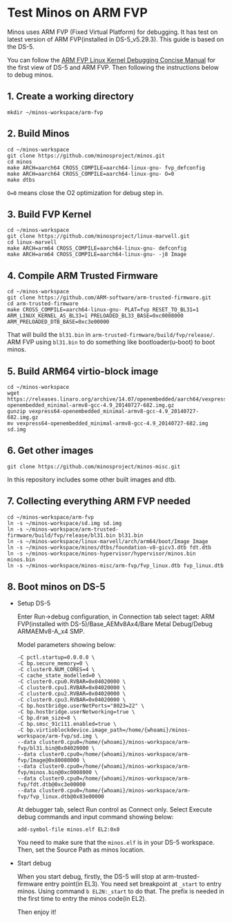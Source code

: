 # Test Minos on ARM FVP

Minos uses ARM FVP (Fixed Virtual Platform) for debugging. It has test on latest version of ARM FVP(installed in DS-5_v5.29.3). This guide is based on the DS-5.

You can follow the [ARM FVP Linux Kernel Debugging Concise Manual](https://www.jianshu.com/p/c0a9a4b9569d) for the first view of DS-5 and ARM FVP. Then following the instructions below to debug minos.

## 1. Create a working directory

```shell script
mkdir ~/minos-workspace/arm-fvp
```

## 2. Build Minos

   ```shell script
   cd ~/minos-workspace
   git clone https://github.com/minosproject/minos.git
   cd minos
   make ARCH=aarch64 CROSS_COMPILE=aarch64-linux-gnu- fvp_defconfig
   make ARCH=aarch64 CROSS_COMPILE=aarch64-linux-gnu- O=0
   make dtbs
   ```
   
   `O=0` means close the O2 optimization for debug step in.

## 3. Build FVP Kernel

   ``` shell script
   cd ~/minos-workspace
   git clone https://github.com/minosproject/linux-marvell.git
   cd linux-marvell
   make ARCH=arm64 CROSS_COMPILE=aarch64-linux-gnu- defconfig
   make ARCH=arm64 CROSS_COMPILE=aarch64-linux-gnu- -j8 Image
   ```

## 4. Compile ARM Trusted Firmware

   ```shell script
   cd ~/minos-workspace
   git clone https://github.com/ARM-software/arm-trusted-firmware.git
   cd arm-trusted-firmware
   make CROSS_COMPILE=aarch64-linux-gnu- PLAT=fvp RESET_TO_BL31=1 ARM_LINUX_KERNEL_AS_BL33=1 PRELOADED_BL33_BASE=0xc0008000 ARM_PRELOADED_DTB_BASE=0xc3e00000
   ```
   
   That will build the `bl31.bin` in `arm-trusted-firmware/build/fvp/release/`. ARM FVP using `bl31.bin` to do something like bootloader(u-boot) to boot minos.

## 5. Build ARM64 virtio-block image

   ```shell script
   cd ~/minos-workspace
   wget https://releases.linaro.org/archive/14.07/openembedded/aarch64/vexpress64-openembedded_minimal-armv8-gcc-4.9_20140727-682.img.gz
   gunzip vexpress64-openembedded_minimal-armv8-gcc-4.9_20140727-682.img.gz
   mv vexpress64-openembedded_minimal-armv8-gcc-4.9_20140727-682.img sd.img
   ```

## 6. Get other images

  ```shell script
  git clone https://github.com/minosproject/minos-misc.git
  ```
  
  In this repository includes some other built images and dtb.

## 7. Collecting everything ARM FVP needed

  ```shell script
  cd ~/minos-workspace/arm-fvp
  ln -s ~/minos-workspace/sd.img sd.img
  ln -s ~/minos-workspace/arm-trusted-firmware/build/fvp/release/bl31.bin bl31.bin
  ln -s ~/minos-workspace/linux-marvell/arch/arm64/boot/Image Image
  ln -s ~/minos-workspace/minos/dtbs/foundation-v8-gicv3.dtb fdt.dtb
  ln -s ~/minos-workspace/minos-hypervisor/hypervisor/minos.bin minos.bin
  ln -s ~/minos-workspace/minos-misc/arm-fvp/fvp_linux.dtb fvp_linux.dtb
  ```
## 8. Boot minos on DS-5

- Setup DS-5

  Enter Run->debug configuration, in Connection tab select taget: ARM FVP(installed with DS-5)/Base_AEMv8Ax4/Bare Metal Debug/Debug ARMAEMv8-A\_x4 SMP.

  Model parameters showing below:

  ```shell script
  -C pctl.startup=0.0.0.0 \
  -C bp.secure_memory=0 \
  -C cluster0.NUM_CORES=4 \
  -C cache_state_modelled=0 \
  -C cluster0.cpu0.RVBAR=0x04020000 \
  -C cluster0.cpu1.RVBAR=0x04020000 \
  -C cluster0.cpu2.RVBAR=0x04020000 \
  -C cluster0.cpu3.RVBAR=0x04020000 \
  -C bp.hostbridge.userNetPorts="8023=22" \
  -C bp.hostbridge.userNetworking=true \
  -C bp.dram_size=8 \
  -C bp.smsc_91c111.enabled=true \
  -C bp.virtioblockdevice.image_path=/home/{whoami}/minos-workspace/arm-fvp/sd.img \
  --data cluster0.cpu0=/home/{whoami}/minos-workspace/arm-fvp/bl31.bin@0x04020000 \
  --data cluster0.cpu0=/home/{whoami}/minos-workspace/arm-fvp/Image@0x80080000 \
  --data cluster0.cpu0=/home/{whoami}/minos-workspace/arm-fvp/minos.bin@0xc0008000 \
  --data cluster0.cpu0=/home/{whoami}/minos-workspace/arm-fvp/fdt.dtb@0xc3e00000
  --data cluster0.cpu0=/home/{whoami}/minos-workspace/arm-fvp/fvp_linux.dtb@0x83e00000
  ```
  At debugger tab, select Run control as Connect only. Select Execute debug commands and input command showing below:
  
  ```shell script
  add-symbol-file minos.elf EL2:0x0
  ```
  You need to make sure that the `minos.elf` is in your DS-5 workspace. Then, set the Source Path as minos location.
 
- Start debug  

  When you start debug, firstly, the DS-5 will stop at arm-trusted-firmware entry point(in EL3). You need set breakpoint at `_start` to entry minos. Using command `b EL2N:_start` to do that. The prefix is needed in the first time to entry the minos code(in EL2).
  
  Then enjoy it!

